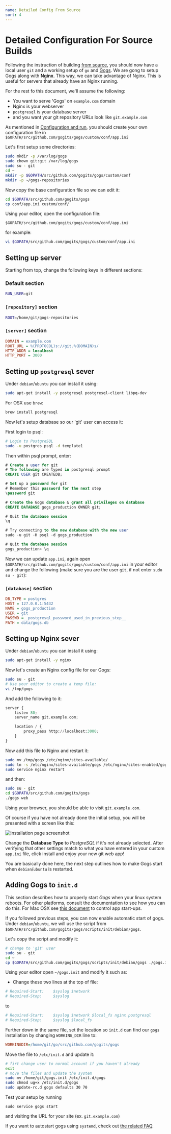```yaml
---
name: Detailed Config From Source
sort: 4
---
```


# Detailed Configuration For Source Builds

Following the instruction of building [from source](/docs/installation/install_from_source.md), you should now have a local user `git` and a working setup of `go` and [Gogs](http://gogs.io/).
We are gong to setup Gogs along with **Nginx**. This way, we can take advantage of Nginx. This is useful for servers that already have an Nginx running.

For the rest fo this document, we'll assume the following:

- You want to serve 'Gogs' on `example.com` domain
- Nginx is your webserver
- `postgresql` is your database server
- and you want your git repository URLs look like `git.example.com`

As mentioned in [Configuration and run](/docs/installation/configuration_and_run.md), you should create your own configuration file in `$GOPATH/src/github.com/gogits/gogs/custom/conf/app.ini`

Let's first setup some directories:

```bash
sudo mkdir -p /var/log/gogs
sudo chown git:git /var/log/gogs
sudo su - git
cd ~
mkdir -p $GOPATH/src/github.com/gogits/gogs/custom/conf
mkdir -p ~/gogs-repositories
```

Now copy the base configuration file so we can edit it:

```bash
cd $GOPATH/src/github.com/gogits/gogs
cp conf/app.ini custom/conf/
```

Using your editor, open the configuration file:

`$GOPATH/src/github.com/gogits/gogs/custom/conf/app.ini`

for example:

```bash
vi $GOPATH/src/github.com/gogits/gogs/custom/conf/app.ini
```

## Setting up server

Starting from top, change the following keys in different sections:

### Default section

```bash
RUN_USER=git
```

### `[repository]` section

```bash
ROOT=/home/git/gogs-repositories
```

### `[server]` section

```ini
DOMAIN = example.com
ROOT_URL = %(PROTOCOL)s://git.%(DOMAIN)s/
HTTP_ADDR = localhost
HTTP_PORT = 3000
```

## Setting up `postgresql` sever

Under `debian`/`ubuntu` you can install it using:

```bash
sudo apt-get install -y postgresql postgresql-client libpq-dev
```

For OSX use `brew`:

```bash
brew install postgresql
```

Now let's setup database so our 'git' user can access it:

First login to psql:

```bash
# Login to PostgreSQL
sudo -u postgres psql -d template1
```

Then within psql prompt, enter:

```sql
# Create a user for git
# The following are typed in postgresql prompt
CREATE USER git CREATEDB;

# Set up a password for git
# Remember this password for the next step
\password git

# Create the Gogs database & grant all privileges on database
CREATE DATABASE gogs_production OWNER git;

# Quit the database session
\q

# Try connecting to the new database with the new user
sudo -u git -H psql -d gogs_production

# Quit the database session
gogs_production> \q
```

Now we can update `app.ini`, again open `$GOPATH/src/github.com/gogits/gogs/custom/conf/app.ini` in your editor and change the following (make sure you are the user `git`, if not enter `sudo su - git`):

### `[database]` section

```ini
DB_TYPE = postgres
HOST = 127.0.0.1:5432
NAME = gogs_production
USER = git
PASSWD =__postgresql_password_used_in_previous_step__
PATH = data/gogs.db
```

## Setting up Nginx sever

Under `debian`/`ubuntu` you can install it using:

```bash
sudo apt-get install -y nginx
```

Now let's create an Nginx config file for our Gogs:

```bash
sudo su - git
# Use your editor to create a temp file:
vi /tmp/gogs
```
And add the following to it:

```python
server {
    listen 80;
    server_name git.example.com;

    location / {
        proxy_pass http://localhost:3000;
    }
}
```

Now add this file to Nginx and restart it:

```bash
sudo mv /tmp/gogs /etc/nginx/sites-available/
sudo ln -s /etc/nginx/sites-available/gogs /etc/nginx/sites-enabled/gogs
sudo service nginx restart
```
and then:

```bash
sudo su - git
cd $GOPATH/src/github.com/gogits/gogs
./gogs web
```

Using your browser, you should be able to visit `git.example.com`.

Of course if you have not already done the initial setup, you will be presented with a screen like this:

![installation page screenshot](/docs/images/installation_page_screenshot.png)

Change the **Database Type** to *PostgreSQL* if it's not already selected. After verifying that other settings match to what you have entered in your custom `app.ini` file, click install and enjoy your new git web app!

You are basically done here, the next step outlines how to make Gogs start when `debian`/`ubuntu` is restarted.

## Adding Gogs to `init.d`

This section describes how to properly start *Gogs* when your linux system reboots. For other platforms, consult the documentation to see how you can do this. For Mac OSX see [this document](/docs/installation/install_gogs_on_mac.md#run-gogs-server) to control app start-ups.

If you followed previous steps, you can now enable automatic start of gogs. Under `debian`/`ubuntu`, we will use the script from `$GOPATH/src/github.com/gogits/gogs/scripts/init/debian/gogs`.

Let's copy the script and modify it:

```bash
# change to 'git' user
sudo su - git
cd ~
cp $GOPATH/src/github.com/gogits/gogs/scripts/init/debian/gogs ./gogs.init
```

Using your editor open `~/gogs.init` and modify it such as:

- Change these two lines at the top of file:

```ini
# Required-Start:    $syslog $network
# Required-Stop:     $syslog
```

to

```ini
# Required-Start:    $syslog $network $local_fs nginx postgresql
# Required-Stop:     $syslog $local_fs
```

Further down in the same file, set the location so `init.d` can find our `gogs` installation by changing `WORKING_DIR` line to:

```ini
WORKINGDIR=/home/git/go/src/github.com/gogits/gogs
```

Move the file to `/etc/init.d` and update it:

```bash
# firt change user to normal account if you haven't already
exit
# move the files and update the system
sudo mv /home/git/gogs.init /etc/init.d/gogs
sudo chmod ug+x /etc/init.d/gogs
sudo update-rc.d gogs defaults 30 70
```

Test your setup by running

```sudo service gogs start```

and visiting the URL for your site (ex. `git.example.com`)

If you want to autostart gogs using `systemd`, check out [the related FAQ](/docs/intro/faqs.md#systemd-service).
